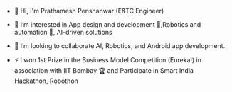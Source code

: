 - 👋 Hi, I'm Prathamesh Penshanwar (E&TC Engineer)
  
- 👀 I’m interested in App design and development 📱,Robotics and automation 🤖, AI-driven solutions
- 🤝 I’m looking to collaborate AI, Robotics, and Android app development. 
- ⚡ I won 1st Prize in the Business Model Competition (Eureka!) in association with IIT Bombay 🏆 and Participate in Smart India Hackathon, Robothon

<!---
PRATHAM777P/PRATHAM777P is a ✨ special ✨ repository because its `README.md` (this file) appears on your GitHub profile.
You can click the Preview link to take a look at your changes.
--->
